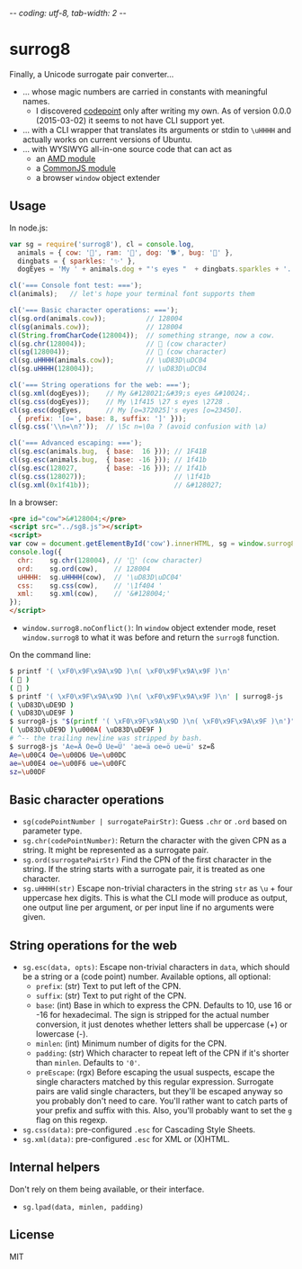 -*- coding: utf-8, tab-width: 2 -*-

surrog8
=======
Finally, a Unicode surrogate pair converter…
  * … whose magic numbers are carried in constants with meaningful names.
    * I discovered [codepoint](https://www.npmjs.com/package/codepoint)
      only after writing my own. As of version 0.0.0 (2015-03-02) it seems
      to not have CLI support yet.
  * … with a CLI wrapper that translates its arguments or stdin to `\uHHHH`
    and actually works on current versions of Ubuntu.
  * … with WYSIWYG all-in-one source code that can act as
    * an [AMD module][wp-amd]
    * a [CommonJS module][wp-cjs]
    * a browser `window` object extender


Usage
-----
In node.js:
```js
var sg = require('surrog8'), cl = console.log,
  animals = { cow: '🐄', ram: '🐏', dog: '🐕', bug: '🐛' },
  dingbats = { sparkles: '✨' },
  dogEyes = 'My ' + animals.dog + "'s eyes "  + dingbats.sparkles + '.';

cl('=== Console font test: ===');
cl(animals);   // let's hope your terminal font supports them

cl('=== Basic character operations: ===');
cl(sg.ord(animals.cow));          // 128004
cl(sg(animals.cow));              // 128004
cl(String.fromCharCode(128004));  // something strange, now a cow.
cl(sg.chr(128004));               // 🐄 (cow character)
cl(sg(128004));                   // 🐄 (cow character)
cl(sg.uHHHH(animals.cow));        // \uD83D\uDC04
cl(sg.uHHHH(128004));             // \uD83D\uDC04

cl('=== String operations for the web: ===');
cl(sg.xml(dogEyes));    // My &#128021;&#39;s eyes &#10024;.
cl(sg.css(dogEyes));    // My \1f415 \27 s eyes \2728 .
cl(sg.esc(dogEyes,      // My [o=372025]'s eyes [o=23450].
  { prefix: '[o=', base: 8, suffix: ']' }));
cl(sg.css('\\n=\n?'));  // \5c n=\0a ? (avoid confusion with \a)

cl('=== Advanced escaping: ===');
cl(sg.esc(animals.bug,  { base:  16 })); // 1F41B
cl(sg.esc(animals.bug,  { base: -16 })); // 1f41b
cl(sg.esc(128027,       { base: -16 })); // 1f41b
cl(sg.css(128027));                      // \1f41b
cl(sg.xml(0x1f41b));                     // &#128027;
```

In a browser:
```html
<pre id="cow">&#128004;</pre>
<script src="../sg8.js"></script>
<script>
var cow = document.getElementById('cow').innerHTML, sg = window.surrog8;
console.log({
  chr:    sg.chr(128004), // '🐄' (cow character)
  ord:    sg.ord(cow),    // 128004
  uHHHH:  sg.uHHHH(cow),  // '\uD83D\uDC04'
  css:    sg.css(cow),    // '\1f404 '
  xml:    sg.xml(cow),    // '&#128004;'
});
</script>
```
  * `window.surrog8.noConflict()`: In `window` object extender mode,
    reset `window.surrog8` to what it was before and return the
    `surrog8` function.

On the command line:
```bash
$ printf '( \xF0\x9F\x9A\x9D )\n( \xF0\x9F\x9A\x9F )\n'
( 🚝 )
( 🚟 )
$ printf '( \xF0\x9F\x9A\x9D )\n( \xF0\x9F\x9A\x9F )\n' | surrog8-js 
( \uD83D\uDE9D )
( \uD83D\uDE9F )
$ surrog8-js "$(printf '( \xF0\x9F\x9A\x9D )\n( \xF0\x9F\x9A\x9F )\n')"
( \uD83D\uDE9D )\u000A( \uD83D\uDE9F )
# ^-- the trailing newline was stripped by bash.
$ surrog8-js 'Ae=Ä Oe=Ö Ue=Ü' 'ae=ä oe=ö ue=ü' sz=ß
Ae=\u00C4 Oe=\u00D6 Ue=\u00DC
ae=\u00E4 oe=\u00F6 ue=\u00FC
sz=\u00DF
```


Basic character operations
--------------------------
* `sg(codePointNumber | surrogatePairStr)`:
  Guess `.chr` or `.ord` based on parameter type.
* `sg.chr(codePointNumber)`:
  Return the character with the given CPN as a string.
  It might be represented as a surrogate pair.
* `sg.ord(surrogatePairStr)`
  Find the CPN of the first character in the string.
  If the string starts with a surrogate pair, it is treated as one character.
* `sg.uHHHH(str)`
  Escape non-trivial characters in the string `str` as `\u` + four
  uppercase hex digits.
  This is what the CLI mode will produce as output,
  one output line per argument,
  or per input line if no arguments were given.

String operations for the web
-----------------------------
* `sg.esc(data, opts)`:
  Escape non-trivial characters in `data`,
  which should be a string or a (code point) number.
  Available options, all optional:
  * `prefix`: (str) Text to put left of the CPN.
  * `suffix`: (str) Text to put right of the CPN.
  * `base`: (int) Base in which to express the CPN.
    Defaults to 10, use 16 or -16 for hexadecimal.
    The sign is stripped for the actual number conversion,
    it just denotes whether letters shall be uppercase (+) or lowercase (-).
  * `minlen`: (int) Minimum number of digits for the CPN.
  * `padding`: (str) Which character to repeat left of the CPN if it's
    shorter than `minlen`. Defaults to `'0'`.
  * `preEscape`: (rgx) Before escaping the usual suspects,
    escape the single characters matched by this regular expression.
    Surrogate pairs are valid single characters, but they'll be escaped
    anyway so you probably don't need to care.
    You'll rather want to catch parts of your prefix and suffix with this.
    Also, you'll probably want to set the `g` flag on this regexp.
* `sg.css(data)`: pre-configured `.esc` for Cascading Style Sheets.
* `sg.xml(data)`: pre-configured `.esc` for XML or (X)HTML.

Internal helpers
----------------
Don't rely on them being available, or their interface.
* `sg.lpad(data, minlen, padding)`


License
-------
MIT



  [wp-amd]: http://en.wikipedia.org/wiki/Asynchronous_module_definition
  [wp-cjs]: http://en.wikipedia.org/wiki/CommonJS
